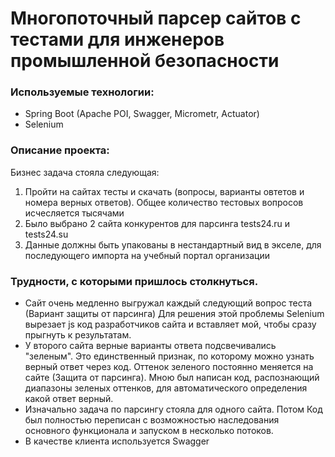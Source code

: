 # Многопоточный парсер сайтов с тестами для инженеров промышленной безопасности

### Используемые технологии:
+ Spring Boot (Apache POI, Swagger, Micrometr, Actuator) 
+ Selenium

### Описание проекта:
Бизнес задача стояла следующая: 
1. Пройти на сайтах тесты и скачать (вопросы, варианты овтетов и номера верных ответов). Общее количество тестовых вопросов исчесляется тысячами
2. Было выбрано 2 сайта конкурентов для парсинга tests24.ru и tests24.su
3. Данные должны быть упакованы в нестандартный вид в экселе, для последующего импорта на учебный портал организации

### Трудности, с которыми пришлось столкнуться.

+ Сайт очень медленно выгружал каждый следующий вопрос теста (Вариант защиты от парсинга) Для решения этой проблемы Selenium вырезает js код разработчиков сайта и вставляет мой, чтобы сразу прыгнуть к результатам.
+ У второго сайта верные варианты ответа подсвечивались "зеленым". Это единственный признак, по которому можно узнать верный ответ через код. Оттенок зеленого постоянно меняется на сайте (Защита от парсинга). Мною был написан код, распознающий диапазоны зеленых оттенков, для автоматического определения какой ответ верный.
+ Изначально задача по парсингу стояла для одного сайта. Потом Код был полностью переписан с возможностью наследования основного функционала и запуском в несколько потоков.
+ В качестве клиента используется Swagger
